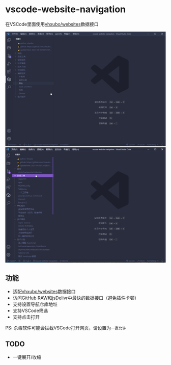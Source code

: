 # vscode-website-navigation

在VSCode里面使用[vhxubo/websites](https://github.com/vhxubo/websites)数据接口

![open](docs/images/open.gif)
![type](docs/images/type.gif)

## 功能

- 适配[vhxubo/websites](https://github.com/vhxubo/websites)数据接口
- 访问GitHub RAW和jsDelivr中最快的数据接口（避免插件卡顿）
- 支持设置导航仓库地址
- 支持VSCode筛选
- 支持点击打开

PS: 杀毒软件可能会拦截VSCode打开网页，请设置为`一直允许`

## TODO

- 一键展开/收缩
